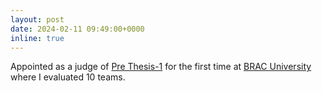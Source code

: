 ```yaml
---
layout: post
date: 2024-02-11 09:49:00+0000
inline: true
---
```


Appointed as a judge of [Pre Thesis-1](https://) for the first time at [BRAC University](https://www.bracu.ac.bd/) where I evaluated 10 teams.